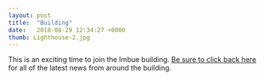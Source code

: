 ```yaml
---
layout: post
title:  "Building"
date:   2018-08-29 12:34:27 +0000
thumb: Lighthouse-2.jpg
---
```


This is an exciting time to join the Imbue building. 
[Be sure to click back here](/news) for all of the latest news from around the 
building.
